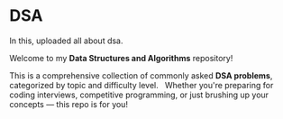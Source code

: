 # DSA 
In this, uploaded all about dsa. 

Welcome to my **Data Structures and Algorithms** repository!   

This is a comprehensive collection of commonly asked **DSA problems**, categorized by topic and difficulty level.  
Whether you're preparing for coding interviews, competitive programming, or just brushing up your concepts — this repo is for you!  
 
 
